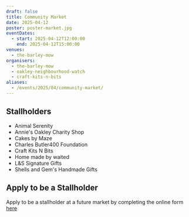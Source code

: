 ```yaml
---
draft: false
title: Community Market
date: 2025-04-12
poster: poster-market.jpg
eventDates:
  - start: 2025-04-12T12:00:00
    end: 2025-04-12T15:00:00
venues:
  - the-barley-mow
organisers:
  - the-barley-mow
  - oakley-neighbourhood-watch
  - craft-kits-n-bits
aliases:
  - /events/2025/04/community-market/
---
```

## Stallholders

* Animal Serenity
* Annie's Oakley Charity Shop
* Cakes by Maze
* Charles Butler400 Foundation
* Craft Kits N Bits
* Home made by waited
* L&S Signature Gifts
* Shells and Gem's Handmade Gifts

## Apply to be a Stallholder

Apply to be a stallholder at a future market by completing the online form [here](https://forms.office.com/e/EXLzcp4mQX)
